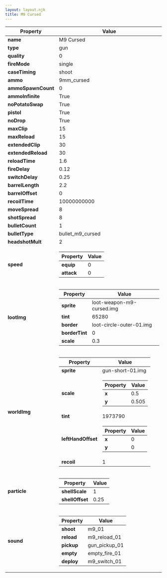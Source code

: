 ```yaml
---
layout: layout.njk
title: M9 Cursed
---
```


<table><thead><tr><th>Property</th><th>Value</th></tr></thead><tbody><tr><td><b>name</b></td><td>M9 Cursed</td></tr><tr><td><b>type</b></td><td>gun</td></tr><tr><td><b>quality</b></td><td>0</td></tr><tr><td><b>fireMode</b></td><td>single</td></tr><tr><td><b>caseTiming</b></td><td>shoot</td></tr><tr><td><b>ammo</b></td><td>9mm_cursed</td></tr><tr><td><b>ammoSpawnCount</b></td><td>0</td></tr><tr><td><b>ammoInfinite</b></td><td>True</td></tr><tr><td><b>noPotatoSwap</b></td><td>True</td></tr><tr><td><b>pistol</b></td><td>True</td></tr><tr><td><b>noDrop</b></td><td>True</td></tr><tr><td><b>maxClip</b></td><td>15</td></tr><tr><td><b>maxReload</b></td><td>15</td></tr><tr><td><b>extendedClip</b></td><td>30</td></tr><tr><td><b>extendedReload</b></td><td>30</td></tr><tr><td><b>reloadTime</b></td><td>1.6</td></tr><tr><td><b>fireDelay</b></td><td>0.12</td></tr><tr><td><b>switchDelay</b></td><td>0.25</td></tr><tr><td><b>barrelLength</b></td><td>2.2</td></tr><tr><td><b>barrelOffset</b></td><td>0</td></tr><tr><td><b>recoilTime</b></td><td>10000000000</td></tr><tr><td><b>moveSpread</b></td><td>8</td></tr><tr><td><b>shotSpread</b></td><td>8</td></tr><tr><td><b>bulletCount</b></td><td>1</td></tr><tr><td><b>bulletType</b></td><td>bullet_m9_cursed</td></tr><tr><td><b>headshotMult</b></td><td>2</td></tr><tr><td><b>speed</b></td><td><table><thead><tr><th>Property</th><th>Value</th></tr></thead><tbody><tr><td><b>equip</b></td><td>0</td></tr><tr><td><b>attack</b></td><td>0</td></tr></tbody></table></td></tr><tr><td><b>lootImg</b></td><td><table><thead><tr><th>Property</th><th>Value</th></tr></thead><tbody><tr><td><b>sprite</b></td><td>loot-weapon-m9-cursed.img</td></tr><tr><td><b>tint</b></td><td>65280</td></tr><tr><td><b>border</b></td><td>loot-circle-outer-01.img</td></tr><tr><td><b>borderTint</b></td><td>0</td></tr><tr><td><b>scale</b></td><td>0.3</td></tr></tbody></table></td></tr><tr><td><b>worldImg</b></td><td><table><thead><tr><th>Property</th><th>Value</th></tr></thead><tbody><tr><td><b>sprite</b></td><td>gun-short-01.img</td></tr><tr><td><b>scale</b></td><td><table><thead><tr><th>Property</th><th>Value</th></tr></thead><tbody><tr><td><b>x</b></td><td>0.5</td></tr><tr><td><b>y</b></td><td>0.505</td></tr></tbody></table></td></tr><tr><td><b>tint</b></td><td>1973790</td></tr><tr><td><b>leftHandOffset</b></td><td><table><thead><tr><th>Property</th><th>Value</th></tr></thead><tbody><tr><td><b>x</b></td><td>0</td></tr><tr><td><b>y</b></td><td>0</td></tr></tbody></table></td></tr><tr><td><b>recoil</b></td><td>1</td></tr></tbody></table></td></tr><tr><td><b>particle</b></td><td><table><thead><tr><th>Property</th><th>Value</th></tr></thead><tbody><tr><td><b>shellScale</b></td><td>1</td></tr><tr><td><b>shellOffset</b></td><td>0.25</td></tr></tbody></table></td></tr><tr><td><b>sound</b></td><td><table><thead><tr><th>Property</th><th>Value</th></tr></thead><tbody><tr><td><b>shoot</b></td><td>m9_01</td></tr><tr><td><b>reload</b></td><td>m9_reload_01</td></tr><tr><td><b>pickup</b></td><td>gun_pickup_01</td></tr><tr><td><b>empty</b></td><td>empty_fire_01</td></tr><tr><td><b>deploy</b></td><td>m9_switch_01</td></tr></tbody></table></td></tr></tbody></table>
